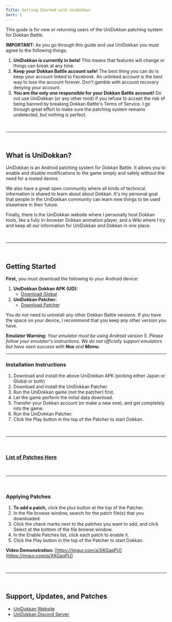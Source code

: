 ```yaml
---
Title: Getting Started with UniDokkan
Sort: 1
---
```

This guide is for new or returning users of the UniDokkan patching system for Dokkan Battle.

**IMPORTANT:** As you go through this guide and use UniDokkan you must agree to the following things:

 1. **UniDokkan is currently in beta!** This means that features will change or things can break at any time.
 2. **Keep your Dokkan Battle account safe!** The best thing you can do is keep your account linked to Facebook. An unlinked account is the best way to lose the account forever. Don't gamble with account recovery denying your account.
 3. **You are the only one responsible for your Dokkan Battle account!** Do not use UniDokkan (or any other mod) if you refuse to accept the risk of being banned by breaking Dokkan Battle's Terms of Service. I go through great effort to make sure the patching system remains undetected, but nothing is perfect.

  

---

  

## **What is UniDokkan?**

UniDokkan is an Android patching system for Dokkan Battle. It allows you to enable and disable modifications to the game simply and safely without the need for a rooted device.

We also have a great open community where all kinds of technical information is shared to learn about about Dokkan. It's my personal goal that people in the UniDokkan community can learn new things to be used elsewhere in their future. 

Finally, there is the UniDokkan website where I personally host Dokkan tools, like a fully in-browser Dokkan animation player, and a Wiki where I try and keep all our information for UniDokkan and Dokkan in one place.

  

---

  

## **Getting Started**

**First,** you must download the following to your Android device:

 1. **UniDokkan Dokkan APK (UD):**
	 - [Download Global](https://unidokkan.com/api/sl/apk/glb)
 2. **UniDokkan Patcher:** 
	 - [Download Patcher](https://unidokkan.com/api/sl/patcher)

You do not need to uninstall any other Dokkan Battle versions. If you have the space on your device, I recommend that you keep any other version you have.


**Emulator Warning:**
*Your emulator must be using Android version 5. Please follow your emulator's instructions. We do not officially support emulators but have seen success with **Nox** and **Memu**.*



---



### **Installation Instructions**

 1. Download and install the above UniDokkan APK (picking either Japan or Global or both)
 2. Download and install the UniDokkan Patcher.
 3. Run the UniDokkan game (not the patcher) first. 
 4. Let the game perform the initial data download.
 5. Transfer your Dokkan account (or make a new one), and get completely into the game.
 6. Run the UniDokkan Patcher.
 7. Click the Play button in the top of the Patcher to start Dokkan.

    

---

  


### **[List of Patches Here](https://unidokkan.com/members/patches)**
  

---

  

### **Applying Patches**

 1. **To add a patch,** click the plus button at the top of the Patcher.
 2. In the file browse window, search for the patch file(s) that you downloaded.
 3. Click the check marks next to the patches you want to add, and click Select at the bottom of the file browse window.
 4. In the Enable Patches list, click each patch to enable it.
 5. Click the Play button in the top of the Patcher to start Dokkan.

**Video Demonstration:** [https://imgur.com/a/XKGaqPU](https://imgur.com/a/XKGaqPU)

  

---

  

## **Support, Updates, and Patches**

 - [UniDokkan Website](https://unidokkan.com)
 - [UniDokkan Discord Server](https://discord.gg/UDpEQ7D)